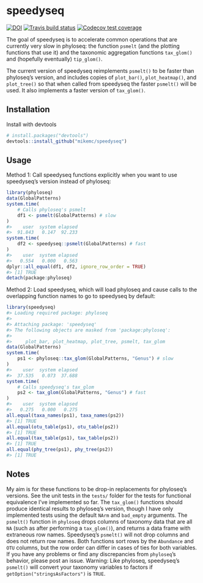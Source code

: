 
<!-- README.md is generated from README.Rmd. Please edit that file -->

# speedyseq

<!-- badges: start -->

[![DOI](https://zenodo.org/badge/179732395.svg)](https://zenodo.org/badge/latestdoi/179732395)
[![Travis build
status](https://travis-ci.org/mikemc/speedyseq.svg?branch=master)](https://travis-ci.org/mikemc/speedyseq)
[![Codecov test
coverage](https://codecov.io/gh/mikemc/speedyseq/branch/master/graph/badge.svg)](https://codecov.io/gh/mikemc/speedyseq?branch=master)
<!-- badges: end -->

The goal of speedyseq is to accelerate common operations that are
currently very slow in phyloseq: the function `psmelt` (and the plotting
functions that use it) and the taxonomic aggregation functions
`tax_glom()` and (hopefully eventually) `tip_glom()`.

The current version of speedyseq reimplements `psmelt()` to be faster
than phyloseq’s version, and includes copies of `plot_bar()`,
`plot_heatmap()`, and `plot_tree()` so that when called from speedyseq
the faster `psmelt()` will be used. It also implements a faster version
of `tax_glom()`.

## Installation

Install with devtools

``` r
# install.packages("devtools")
devtools::install_github("mikemc/speedyseq")
```

## Usage

Method 1: Call speedyseq functions explicitly when you want to use
speedyseq’s version instead of phyloseq:

``` r
library(phyloseq)
data(GlobalPatterns)
system.time(
    # Calls phyloseq's psmelt
    df1 <- psmelt(GlobalPatterns) # slow
)
#>    user  system elapsed 
#>  91.843   0.147  92.233
system.time(
    df2 <- speedyseq::psmelt(GlobalPatterns) # fast
)
#>    user  system elapsed 
#>   0.554   0.000   0.563
dplyr::all_equal(df1, df2, ignore_row_order = TRUE)
#> [1] TRUE
detach(package:phyloseq)
```

Method 2: Load speedyseq, which will load phyloseq and cause calls to
the overlapping function names to go to speedyseq by default:

``` r
library(speedyseq)
#> Loading required package: phyloseq
#> 
#> Attaching package: 'speedyseq'
#> The following objects are masked from 'package:phyloseq':
#> 
#>     plot_bar, plot_heatmap, plot_tree, psmelt, tax_glom
data(GlobalPatterns)
system.time(
    ps1 <- phyloseq::tax_glom(GlobalPatterns, "Genus") # slow
)
#>    user  system elapsed 
#>  37.535   0.073  37.688
system.time(
    # Calls speedyseq's tax_glom
    ps2 <- tax_glom(GlobalPatterns, "Genus") # fast
)
#>    user  system elapsed 
#>   0.275   0.000   0.275
all.equal(taxa_names(ps1), taxa_names(ps2))
#> [1] TRUE
all.equal(otu_table(ps1), otu_table(ps2))
#> [1] TRUE
all.equal(tax_table(ps1), tax_table(ps2))
#> [1] TRUE
all.equal(phy_tree(ps1), phy_tree(ps2))
#> [1] TRUE
```

## Notes

My aim is for these functions to be drop-in replacements for phyloseq’s
versions. See the unit tests in the `tests/` folder for the tests for
functional equivalence I’ve implemented so far. The `tax_glom()`
functions should produce identical results to phyloseq’s version, though
I have only implemented tests using the default `NArm` and `bad_empty`
arguments. The `psmelt()` function in `phyloseq` drops columns of
taxonomy data that are all `NA` (such as after performing a
`tax_glom()`), and returns a data frame with extraneous row names.
Speedyseq’s `psmelt()` will not drop columns and does not return row
names. Both functions sort rows by the `Abundance` and `OTU` columns,
but the row order can differ in cases of ties for both variables. If you
have any problems or find any discrepancies from `phyloseq`’s behavior,
please post an issue. Warning: Like phyloseq, speedyseq’s `psmelt()`
will convert your taxonomy variables to factors if
`getOption("stringsAsFactors")` is `TRUE`.
